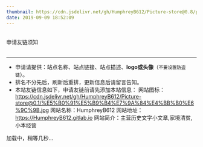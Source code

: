 ```yaml
---
thumbnail: https://cdn.jsdelivr.net/gh/HumphreyB612/Picture-store@0.8/picture1/v2-8f59cb67e23bb80275f2404fa6176c1e_720w.jpg
date: 2019-09-09 18:52:09
---
```

<div class="friend-title-item"><br>申请友链须知<br><br><hr></div>


- 申请请提供：站点名称、站点链接、站点描述、**logo或头像**（`不要设置防盗链`）。
- 排名不分先后，刷新后重排，更新信息后请留言告知。
- 本站友链信息如下，申请友链前请先添加本站信息：
    网站图标：https://cdn.jsdelivr.net/gh/HumphreyB612/Picture-store@0.1/%E5%B0%91%E5%B9%B4%E7%9A%84%E4%BB%B0%E6%9C%9B.jpg
    网站名称：HumphreyB612
    网站地址：https://HumphreyB612.gitlab.io
    网站简介：主营历史文字小文章,家境清贫,小本经营


<script type="text/javascript" defer src="/js/friend.js"></script>
<div class="links-content">加载中，稍等几秒...</div>